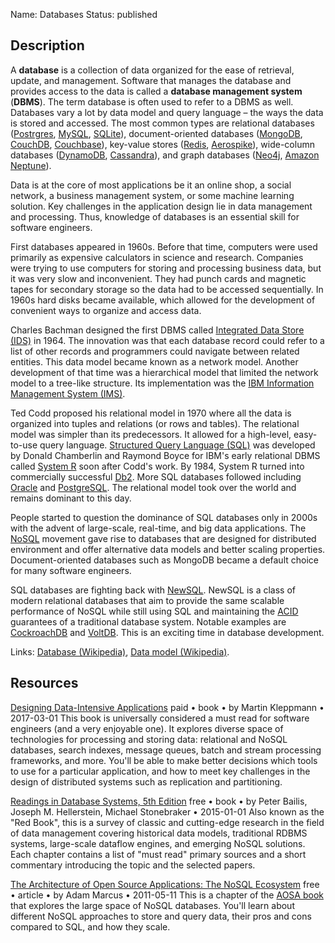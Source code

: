 Name: Databases
Status: published

## Description

A **database** is a collection of data organized for the ease of retrieval, update, and management. Software that manages the database and provides access to the data is called a **database management system** (**DBMS**). The term database is often used to refer to a DBMS as well. Databases vary a lot by data model and query language – the ways the data is stored and accessed. The most common types are relational databases ([Postrgres](https://en.wikipedia.org/wiki/PostgreSQL), [MySQL](https://en.wikipedia.org/wiki/MySQL), [SQLite](https://en.wikipedia.org/wiki/SQLite)), document-oriented databases ([MongoDB](https://en.wikipedia.org/wiki/MongoDB), [CouchDB](https://en.wikipedia.org/wiki/Apache_CouchDB), [Couchbase](https://en.wikipedia.org/wiki/Couchbase_Server)), key-value stores ([Redis](https://en.wikipedia.org/wiki/Redis), [Aerospike](https://en.wikipedia.org/wiki/Aerospike_(database))), wide-column databases ([DynamoDB](https://en.wikipedia.org/wiki/Amazon_DynamoDB), [Cassandra](https://en.wikipedia.org/wiki/Apache_Cassandra)), and graph databases ([Neo4j](https://en.wikipedia.org/wiki/Neo4j), [Amazon Neptune](https://en.wikipedia.org/wiki/Amazon_Neptune)).

Data is at the core of most applications be it an online shop, a social network, a business management system, or some machine learning solution. Key challenges in the application design lie in data management and processing. Thus, knowledge of databases is an essential skill for software engineers.

First databases appeared in 1960s. Before that time, computers were used primarily as expensive calculators in science and research. Companies were trying to use computers for storing and processing business data, but it was very slow and inconvenient. They had punch cards and magnetic tapes for secondary storage so the data had to be accessed sequentially. In 1960s hard disks became available, which allowed for the development of convenient ways to organize and access data.

Charles Bachman designed the first DBMS called [Integrated Data Store (IDS)](https://en.wikipedia.org/wiki/Integrated_Data_Store) in 1964. The innovation was that each database record could refer to a list of other records and programmers could navigate between related entities. This data model became known as a network model. Another development of that time was a hierarchical model that limited the network model to a tree-like structure. Its implementation was the [IBM Information Management System (IMS)](https://en.wikipedia.org/wiki/IBM_Information_Management_System).

Ted Codd proposed his relational model in 1970 where all the data is organized into tuples and relations (or rows and tables). The relational model was simpler than its predecessors. It allowed for a high-level, easy-to-use query language. [Structured Query Language (SQL)](https://en.wikipedia.org/wiki/SQL) was developed by Donald Chamberlin and Raymond Boyce for IBM's early relational DBMS called [System R](https://en.wikipedia.org/wiki/IBM_System_R) soon after Codd's work. By 1984, System R turned into commercially successful [Db2](https://en.wikipedia.org/wiki/IBM_Db2). More SQL databases followed including [Oracle](https://en.wikipedia.org/wiki/Oracle_Database) and [PostgreSQL](https://en.wikipedia.org/wiki/PostgreSQL). The relational model took over the world and remains dominant to this day.

People started to question the dominance of SQL databases only in 2000s with the advent of large-scale, real-time, and big data applications. The [NoSQL](https://en.wikipedia.org/wiki/NoSQL) movement gave rise to databases that are designed for distributed environment and offer alternative data models and better scaling properties. Document-oriented databases such as MongoDB became a default choice for many software engineers.

SQL databases are fighting back with [NewSQL](https://en.wikipedia.org/wiki/NewSQL "NewSQL"). NewSQL is a class of modern relational databases that aim to provide the same scalable performance of NoSQL while still using SQL and maintaining the [ACID](https://en.wikipedia.org/wiki/ACID_(computer_science) "ACID (computer science)") guarantees of a traditional database system. Notable examples are [CockroachDB](https://en.wikipedia.org/wiki/CockroachDB "CockroachDB") and [VoltDB](https://en.wikipedia.org/wiki/VoltDB). This is an exciting time in database development.

Links: [Database (Wikipedia)](https://en.wikipedia.org/wiki/Database), [Data model (Wikipedia)](https://en.wikipedia.org/wiki/Data_model).

## Resources

[Designing Data-Intensive Applications](https://www.oreilly.com/library/view/designing-data-intensive-applications/9781491903063/)
paid • book • by Martin Kleppmann • 2017-03-01
This book is universally considered a must read for software engineers (and a very enjoyable one). It explores diverse space of technologies for processing and storing data: relational and NoSQL databases, search indexes, message queues, batch and stream processing frameworks, and more. You'll be able to make better decisions which tools to use for a particular application, and how to meet key challenges in the design of distributed systems such as replication and partitioning.

[Readings in Database Systems, 5th Edition](http://www.redbook.io/)
free • book • by Peter Bailis, Joseph M. Hellerstein, Michael Stonebraker • 2015-01-01
Also known as the "Red Book", this is a survey of classic and cutting-edge research in the field of data management covering historical data models, traditional RDBMS systems, large-scale dataflow engines, and emerging NoSQL solutions. Each chapter contains a list of "must read" primary sources and a short commentary introducing the topic and the selected papers.

[The Architecture of Open Source Applications: The NoSQL Ecosystem](http://aosabook.org/en/nosql.html)
free • article • by Adam Marcus • 2011-05-11
This is a chapter of the [AOSA book](http://aosabook.org/en/index.html) that explores the large space of NoSQL databases. You'll learn about different NoSQL approaches to store and query data, their pros and cons compared to SQL, and how they scale.
